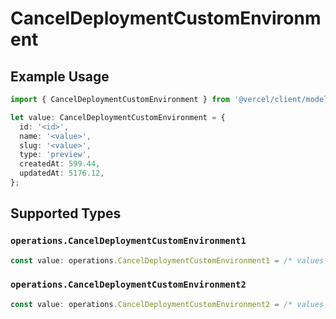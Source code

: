 # CancelDeploymentCustomEnvironment

## Example Usage

```typescript
import { CancelDeploymentCustomEnvironment } from '@vercel/client/models/operations';

let value: CancelDeploymentCustomEnvironment = {
  id: '<id>',
  name: '<value>',
  slug: '<value>',
  type: 'preview',
  createdAt: 599.44,
  updatedAt: 5176.12,
};
```

## Supported Types

### `operations.CancelDeploymentCustomEnvironment1`

```typescript
const value: operations.CancelDeploymentCustomEnvironment1 = /* values here */
```

### `operations.CancelDeploymentCustomEnvironment2`

```typescript
const value: operations.CancelDeploymentCustomEnvironment2 = /* values here */
```
